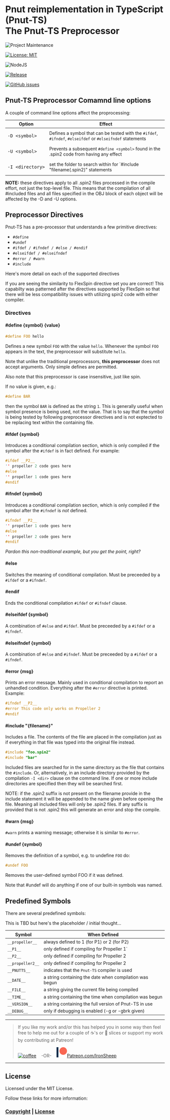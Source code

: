 # Pnut reimplementation in TypeScript (Pnut-TS)<br>The Pnut-TS Preprocessor

![Project Maintenance][maintenance-shield]

[![License: MIT][license-shield]](LICENSE)

![NodeJS][node-badge]

[![Release][Release-shield]](https://github.com/ironsheep/Pnut-ts-dev/releases)

[![GitHub issues][Issues-shield]](https://github.com/ironsheep/Pnut-ts-dev/issues)

## Pnut-TS Preprocessor Comamnd line options

A couple of command line options affect the proprocessing:

| Option | Effect |
| --- | --- |
| <PRE>-D \<symbol></PRE> | Defines a symbol that can be tested with the `#ifdef`, `#ifndef`,  `#elseifdef` or `#elseifndef` statements |
| <PRE>-U \<symbol></PRE>  | Prevents a subsequent `#define <symbol>` found in the .spin2 code from having any effect
| <PRE>-I \<directory></PRE>  | set the folder to search within for `#include "filename(.spin2)" statements

**NOTE:** these directives apply to all .spin2 files processed in the compile effort, not just the top-level file.  This means that the compilation of all #included files and all files specified in the OBJ block of each object will be affected by the -D and -U options.

## Preprocessor Directives

Pnut-TS has a pre-processor that understands a few primitive directives:

- `#define`
- `#undef`
- `#ifdef / #ifndef / #else / #endif`
- `#elseifdef / #elseifndef`
- `#error / #warn`
- `#include`

Here's more detail on each of the supported directives

If you are seeing the similarity to FlexSpin directive set you are correct! This capabilty was patterned after the directives supported by FlexSpin so that there will be less compatibility issues with utilizing spin2 code with either compiler.

### Directives

#### \#define {symbol} {value}

```c++
#define FOO hello
```

Defines a new symbol `FOO` with the value `hello`. Whenever the symbol `FOO` appears in the text, the preprocessor will substitute `hello`.

Note that unlike the traditional preprocessors, **this preprocessor** does not accept arguments. Only simple defines are permitted.

Also note that this preprocessor is case insensitive, just like spin.

If no value is given, e.g.:

```c++
#define BAR
```

then the symbol `BAR` is defined as the string `1`. This is generally useful when symbol presence is being used, not the value. That is to say that the symbol is being tested by following preprocessor directives and is not exptected to be replacing text within the containing file.

#### \#ifdef {symbol}

Introduces a conditional compilation section, which is only compiled if the symbol after the `#ifdef` is in fact defined. For example:

```c++
#ifdef __P2__
'' propeller 2 code goes here
#else
'' propeller 1 code goes here
#endif
```

#### \#ifndef {symbol}

Introduces a conditional compilation section, which is only compiled if the symbol after the `#ifndef` is _not_ defined.

```c++
#ifndef __P2__
'' propeller 1 code goes here
#else
'' propeller 2 code goes here
#endif
```

*Pardon this non-traditional example, but you get the point, right?*

#### \#else

Switches the meaning of conditional compilation. Must be preceeded by a `#ifdef` or a `#ifndef`.

#### \#endif

Ends the conditional compilation `#ifdef` or `#ifndef` clause.

#### \#elseifdef {symbol}

A combination of `#else` and `#ifdef`. Must be preceeded by a `#ifdef` or a `#ifndef`.

#### \#elseifndef {symbol}

A combination of `#else` and `#ifndef`. Must be preceeded by a `#ifdef` or a `#ifndef`.

#### \#error {msg}

Prints an error message. Mainly used in conditional compilation to report an unhandled condition. Everything after the `#error` directive is printed. Example:

```c++
#ifndef __P2__
#error This code only works on Propeller 2
#endif
```

#### \#include "{filename}"

Includes a file. The contents of the file are placed in the compilation just as if everything in that file was typed into the original file instead.

```c++
#include "foo.spin2"
#include "bar"
```

Included files are searched for in the same directory as the file that contains the `#include`. Or, alternatively, in an include directory provided by the compilation `-I <dir>` clause on the command line. If one or more include directories are specified then they will be searched first.

NOTE: if the .spin2 suffix is not present on the filename provide in the include statement it will be appended to the name given before opening the file.  Meaning all included files will only be .spin2 files.  If any suffix is provided that is not .spin2 this will generate an error and stop the compile.

#### \#warn {msg}

`#warn` prints a warning message; otherwise it is similar to `#error`.

#### \#undef {symbol}

Removes the definition of a symbol, e.g. to undefine `FOO` do:

```c++
#undef FOO
```

Removes the user-defined symbol FOO if it was defined.

Note that #undef will do anything if one of our built-in symbols was named.


## Predefined Symbols

There are several predefined symbols:

This is TBD but here's the placeholder / initial thought...

| Symbol             | When Defined                                                            |
| ------------------ | ----------------------------------------------------------------------- |
| `__propeller__`    | always defined to 1 (for P1) or 2 (for P2)                              |
| `__P1__`           | only defined if compiling for Propeller 1`                              |
| `__P2__`           | only defined if compiling for Propeller 2                               |
| `__propeller2__`   | only defined if compiling for Propeller 2                               |
| `__PNUTTS__`       | indicates that the `Pnut-TS` compiler is used                           |
| `__DATE__`         | a string containing the date when compilation was begun                 |
| `__FILE__`         | a string giving the current file being compiled                         ||
| `__TIME__`         | a string containing the time when compilation was begun                 |
| `__VERSION__`      | a string containing the full version of Pnut-TS in use                  |
| `__DEBUG__`        | only if debugging is enabled (-g or -gbrk given)                        |

---

> If you like my work and/or this has helped you in some way then feel free to help me out for a couple of :coffee:'s or :pizza: slices or support my work by contributing at Patreon!
>
> [![coffee](https://www.buymeacoffee.com/assets/img/custom_images/black_img.png)](https://www.buymeacoffee.com/ironsheep) &nbsp;&nbsp; -OR- &nbsp;&nbsp; [![Patreon](./DOCs/images/patreon.png)](https://www.patreon.com/IronSheep?fan_landing=true)[Patreon.com/IronSheep](https://www.patreon.com/IronSheep?fan_landing=true)

---

## License

Licensed under the MIT License.

Follow these links for more information:

### [Copyright](copyright) | [License](LICENSE)

[maintenance-shield]: https://img.shields.io/badge/maintainer-stephen%40ironsheep%2ebiz-blue.svg?style=for-the-badge

[license-shield]: https://img.shields.io/badge/License-MIT-yellow.svg

[Release-shield]: https://img.shields.io/github/release/ironsheep/Pnut-ts-dev/all.svg

[Issues-shield]: https://img.shields.io/github/issues/ironsheep/Pnut-ts-dev.svg

[node-badge]: https://img.shields.io/badge/node.js-6DA55F?style=for-the-badge&logo=node.js&logoColor=white
